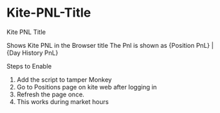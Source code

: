 # Kite-PNL-Title
Kite PNL Title

Shows Kite PNL in the Browser title
The Pnl is shown as {Position PnL} | {Day History PnL}

Steps to Enable
1. Add the script to tamper Monkey
2. Go to Positions page on kite web after logging in
3. Refresh the page once.
4. This works during market hours
